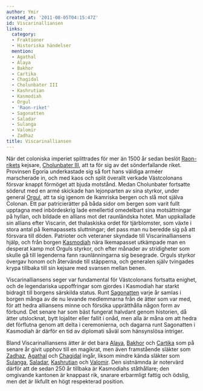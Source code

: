 ```yaml
---
author: Ymir
created_at: '2011-08-05T04:15:47Z'
id: Viscarinalliansen
links:
  category:
  - Fraktioner
  - Historiska händelser
  mention:
  - Agathal
  - Alaya
  - Bakhor
  - Cartika
  - Chagidal
  - Cholunbater III
  - Kashrutian
  - Kasmodiah
  - Orgul
  - 'Raon-riket'
  - Sagonatten
  - Saladar
  - Sulanga
  - Valomir
  - Zadhaz
title: Viscarinalliansen
---
```


När det coloniska imperiet splittrades för mer än 1500 år sedan beslöt [Raon-rikets] kejsare,
[Cholunbater III], att ta för sig av det sönderfallande riket. Provinsen Egoria underkastade sig så
fort hans väldiga arméer marscherade in, och med kaos och split överallt verkade Västcolonans
försvar knappt förmöget att bjuda motstånd. Medan Cholunbater fortsatte söderut med en armé skickade
han lejonparten av sina styrkor, under general [Orgul], att ta sig igenom de Ikamriska bergen och
slå mot själva Colonan. Ett par patricierätter på båda sidor om bergen som varit fullt upptagna med
inbördeskrig lade emellertid omedelbart sina motsättningar på hyllan, och bildade en allians mot det
raunländska hotet. Man uppkallade sin allians efter Viscarin, det thalaskiska ordet för
tjärblomster, som växte i stora antal på Ikemapassets sluttningar; det pass man nu beredde sig på
att försvara till döden. Patrioter och veteraner skyndade till Viscarinalliansens hjälp, och från
borgen [Kasmodiah] nära Ikemapasset utkämpade man en desperat kamp mot Orguls styrkor, och efter
månader av stridigheter som skulle gå till legenderna fann raunlänningarna sig besegrade. Orguls
styrkor övergav honom och återvände till stäpperna, och generalen själv tvingades krypa tillbaka
till sin kejsare med svansen mellan benen.

Viscarinalliansens seger var fundamental för Västcolonans fortsatta enighet, och de legendariska
uppoffringar som gjordes i Kasmodiah har starkt bidragit till borgens särskilda status. Runt
[Sagonatten] varje år samlas i borgen många av de nu levande medlemmarna från de ätter som var med,
för att hedra alliansens minne och försöka upprätthålla någon form av förbund. Det senare har som
bäst fungerat halvdant genom historien, då ätter utslocknat, bytt lojaliter eller fallit i onåd, men
alla är måna om att hedra det förflutna genom att delta i ceremonierna, och dagarna runt Sagonatten
i Kasmodiah är därför en tid av diplomati såväl som hänsynslösa intriger.

Bland Viscarinalliansens ätter är det bara [Alaya], [Bakhor] och [Cartika] som på senare år givit
upphov till en magikrat, men även framstående släkter som [Zadhaz], [Agathal] och [Chagidal] ingår,
liksom mindre kända släkter som [Sulanga], [Saladar], [Kashrutian] och [Valomir]. Den sistnämnda är
notervärd därför att de sedan 250 år tillbaka är Kasmodiahs ståthållare; den omgivande kantonen är
knappast rik, snarare erbarmligt fattig och ödslig, men det är likfullt en högt respekterad
position.

  [Raon-rikets]: Raon-riket
  [Cholunbater III]: Cholunbater_III
  [Orgul]: Orgul
  [Kasmodiah]: Kasmodiah
  [Sagonatten]: Sagonatten
  [Alaya]: Alaya
  [Bakhor]: Bakhor
  [Cartika]: Cartika
  [Zadhaz]: Zadhaz
  [Agathal]: Agathal
  [Chagidal]: Chagidal
  [Sulanga]: Sulanga
  [Saladar]: Saladar
  [Kashrutian]: Kashrutian
  [Valomir]: Valomir